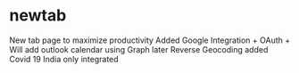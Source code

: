 # newtab
New tab page to maximize productivity
Added Google Integration + OAuth + Will add outlook calendar using Graph later
Reverse Geocoding added
Covid 19 India only integrated
